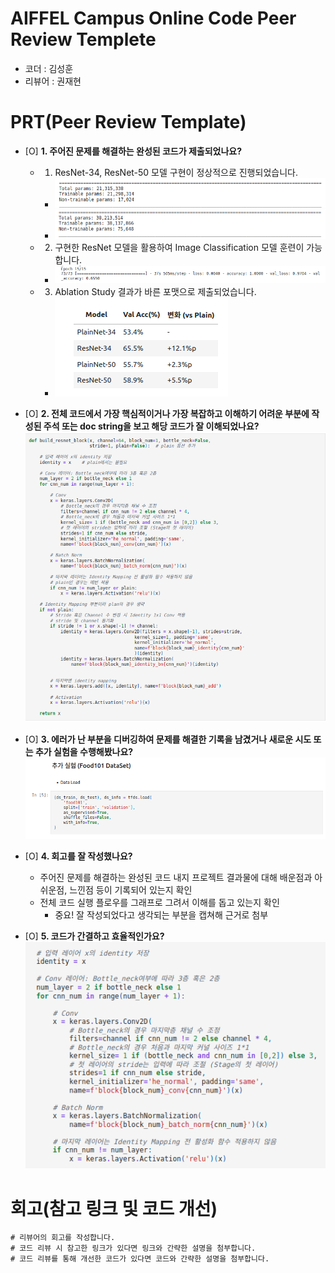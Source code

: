 # AIFFEL Campus Online Code Peer Review Templete
- 코더 : 김성훈
- 리뷰어 : 권재현


# PRT(Peer Review Template)
- [O]  **1. 주어진 문제를 해결하는 완성된 코드가 제출되었나요?**
    - 1. ResNet-34, ResNet-50 모델 구현이 정상적으로 진행되었습니다.
        - <img src = "https://github.com/bluegold75/AIFFEL_QUEST_RS/blob/main/image/sam_9.png?raw=true">
        - <img src = "https://github.com/bluegold75/AIFFEL_QUEST_RS/blob/main/image/sam_10.png?raw=true">
    - 2. 구현한 ResNet 모델을 활용하여 Image Classification 모델 훈련이 가능합니다.
        - <img src = "https://github.com/bluegold75/AIFFEL_QUEST_RS/blob/main/image/sam_11.png?raw=true">
    - 3. Ablation Study 결과가 바른 포맷으로 제출되었습니다.
        - <img src = "https://github.com/bluegold75/AIFFEL_QUEST_RS/blob/main/image/sam_12.png?raw=true">
    
- [O]  **2. 전체 코드에서 가장 핵심적이거나 가장 복잡하고 이해하기 어려운 부분에 작성된 
주석 또는 doc string을 보고 해당 코드가 잘 이해되었나요?**
    <img src = "https://github.com/bluegold75/AIFFEL_QUEST_RS/blob/main/image/sam_13.png?raw=true">
        
- [O]  **3. 에러가 난 부분을 디버깅하여 문제를 해결한 기록을 남겼거나
새로운 시도 또는 추가 실험을 수행해봤나요?**
    <img src = "https://github.com/bluegold75/AIFFEL_QUEST_RS/blob/main/image/sam_14.png?raw=true">
        
- [O]  **4. 회고를 잘 작성했나요?**
    - 주어진 문제를 해결하는 완성된 코드 내지 프로젝트 결과물에 대해
    배운점과 아쉬운점, 느낀점 등이 기록되어 있는지 확인
    - 전체 코드 실행 플로우를 그래프로 그려서 이해를 돕고 있는지 확인
        - 중요! 잘 작성되었다고 생각되는 부분을 캡쳐해 근거로 첨부
        
- [O]  **5. 코드가 간결하고 효율적인가요?**
    <img src = "https://github.com/bluegold75/AIFFEL_QUEST_RS/blob/main/image/sam_15.png?raw=true">


# 회고(참고 링크 및 코드 개선)
```
# 리뷰어의 회고를 작성합니다.
# 코드 리뷰 시 참고한 링크가 있다면 링크와 간략한 설명을 첨부합니다.
# 코드 리뷰를 통해 개선한 코드가 있다면 코드와 간략한 설명을 첨부합니다.
```
